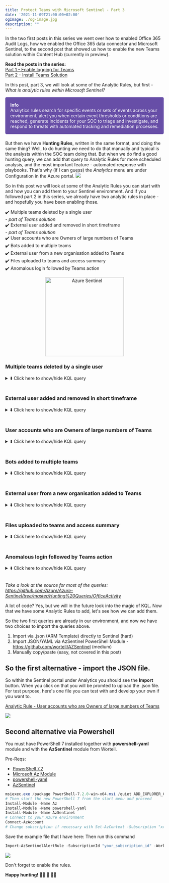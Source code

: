 ```yaml
---
title: Protect Teams with Microsoft Sentinel - Part 3
date: '2021-11-09T21:00:00+02:00'
ogImage: ./og-image.jpg
description: ""
---
```

In the two first posts in this series we went over how to enabled Office 365 Audit Logs, how we enabled the Office 365 data connector and Microsoft Sentinel, to the second post that showed us how to enable the new Teams solution within Content Hub (currently in preview).

**Read the posts in the series:**</br>
[Part 1 - Enable logging for Teams](https://thoor.tech/blog/protect-teams-with-az-sentinel/)</br>
[Part 2 - Install Teams Solution](https://thoor.tech/blog/protect-teams-with-ms-sentinel-part2/)

In this post, part 3, we will look at some of the Analytic Rules, but first -</br> *What is analytic rules within Microsoft Sentinel?*

<div style="padding: 15px; border: 1px solid transparent; border-color: transparent; margin-bottom: 20px; border-radius: 4px; color: #ffffff; background-color: #674ea7; border-color: #674ea7;">
<b>Info</b></br>
Analytics rules search for specific events or sets of events across your environment, alert you when certain event thresholds or conditions are reached, generate incidents for your SOC to triage and investigate, and respond to threats with automated tracking and remediation processes.
</div>

But then we have **Hunting Rules**, written in the same format, and doing the same thing? Well, to do hunting we need to do that manually and typical is the analysts within the SOC team doing that. But when we do find a good hunting query, we can add that query to Analytic Rules for more scheduled analysis, and the most important feature - automated response with playbooks. That's why (if I can guess) the *Analytics* menu are under Configuration in the Azure portal.
![](./Sentinel_menu.jpg)

So in this post we will look at some of the Analytic Rules you can start with and how you can add them to your Sentinel environment.
And if you followed part 2 in this series, we already have two analytic rules in place - and hopefully you have been enabling those.

✔️ Multiple teams deleted by a single user</br>- *part of Teams solution*</br>
✔️ External user added and removed in short timeframe</br>- *part of Teams solution*</br>
✔️ User accounts who are Owners of large numbers of Teams</br>
✔️ Bots added to multiple teams</br>
✔️ External user from a new organisation added to Teams</br>
✔️ Files uploaded to teams and access summary</br>
✔️ Anomalous login followed by Teams action

<p style="text-align:center;"><img src="./Azure-Sentinel.svg" width="250" alt="Azure Sentinel"></p>

### Multiple teams deleted by a single user
<details>
  <summary>⬇️ Click here to show/hide KQL query</summary>


```sql
// Adjust this value to change how many Teams should be deleted before including
let max_delete_count = 3;
// Adjust this value to change the timewindow the query runs over
OfficeActivity
| where OfficeWorkload =~ "MicrosoftTeams" 
| where Operation =~ "TeamDeleted"
| summarize StartTime = min(TimeGenerated), EndTime = max(TimeGenerated), DeletedTeams = make_set(TeamName) by UserId
| where array_length(DeletedTeams) > max_delete_count
| extend timestamp = StartTime, AccountCustomEntity = UserId
```
</details>

</br>

### External user added and removed in short timeframe
<details>
  <summary>⬇️ Click here to show/hide KQL query</summary>


```sql
OfficeActivity
| where OfficeWorkload =~ "MicrosoftTeams"
| where Operation =~ "MemberAdded"
| extend UPN = tostring(parse_json(Members)[0].UPN)
| where UPN contains ("#EXT#")
| project TimeAdded=TimeGenerated, Operation, UPN, UserWhoAdded = UserId, TeamName
| join (
 OfficeActivity
| where OfficeWorkload =~ "MicrosoftTeams"
| where Operation =~ "MemberRemoved"
| extend UPN = tostring(parse_json(Members)[0].UPN)
| where UPN contains ("#EXT#")
| project TimeDeleted=TimeGenerated, Operation, UPN, UserWhoDeleted = UserId, TeamName
) on UPN
| where TimeDeleted > TimeAdded
| project TimeAdded, TimeDeleted, UPN, UserWhoAdded, UserWhoDeleted, TeamName
| extend timestamp = TimeAdded, AccountCustomEntity = UPN
```
</details>

</br>


### User accounts who are Owners of large numbers of Teams
<details>
  <summary>⬇️ Click here to show/hide KQL query</summary>

``` sql
// Adjust this value to change how many teams a user is made owner of before detecting
  let max_owner_count = 3;
  // Change this value to adjust how larger timeframe the query is run over.
  let high_owner_count = (OfficeActivity
  | where OfficeWorkload =~ "MicrosoftTeams"
  | where Operation =~ "MemberRoleChanged"
  | extend Member = tostring(parse_json(Members)[0].UPN) 
  | extend NewRole = toint(parse_json(Members)[0].Role) 
  | where NewRole == 2
  | summarize dcount(TeamName) by Member
  | where dcount_TeamName > max_owner_count
  | project Member);
  OfficeActivity
  | where OfficeWorkload =~ "MicrosoftTeams"
  | where Operation =~ "MemberRoleChanged"
  | extend Member = tostring(parse_json(Members)[0].UPN) 
  | extend NewRole = toint(parse_json(Members)[0].Role) 
  | where NewRole == 2
  | where Member in (high_owner_count)
  | extend timestamp = TimeGenerated, AccountCustomEntity = Member
```
</details>

</br>

### Bots added to multiple teams
<details>
  <summary>⬇️ Click here to show/hide KQL query</summary>


``` sql
// Adjust these thresholds to suit your environment.
let threshold = 2;
let time_threshold = timespan(5m);
let timeframe = 30d;
OfficeActivity
  | where TimeGenerated > ago(timeframe)
  | where OfficeWorkload =~ "MicrosoftTeams"
  | where Operation =~ "BotAddedToTeam"
  | summarize Start=max(TimeGenerated), End=min(TimeGenerated), Teams = makeset(TeamName)
  | extend CountOfTeams = array_length(Teams)
  | extend TimeDelta = End - Start 
  | where CountOfTeams > threshold
  | where TimeDelta >= time_threshold
  | project Start, End, Teams, CountOfTeams
```
</details>

</br>

### External user from a new organisation added to Teams
<details>
  <summary>⬇️ Click here to show/hide KQL query</summary>


``` sql
// If you have more than 14 days worth of Teams data change this value
let data_date = 14d;
// If you want to look at users further back than the last day change this value
let lookback_date = 1d;
let known_orgs = (
OfficeActivity 
| where TimeGenerated > ago(data_date)
| where OfficeWorkload =~ "MicrosoftTeams"
| where Operation =~ "MemberAdded" or Operation =~ "TeamsSessionStarted"
// Extract the correct UPN and parse our external organization domain
| extend UPN = iif(Operation == "MemberAdded", tostring(Members[0].UPN), UserId)
| extend Organization = tostring(split(split(UPN, "_")[1], "#")[0])
| where isnotempty(Organization)
| summarize by Organization);
OfficeActivity 
| where TimeGenerated > ago(lookback_date)
| where OfficeWorkload =~ "MicrosoftTeams"
| where Operation =~ "MemberAdded"
| extend UPN = tostring(parse_json(Members)[0].UPN)
| extend Organization = tostring(split(split(UPN, "_")[1], "#")[0])
| where isnotempty(Organization)
| where Organization !in (known_orgs)
| extend timestamp = TimeGenerated, AccountCustomEntity = UPN
```
</details>

</br>

### Files uploaded to teams and access summary
<details>
  <summary>⬇️ Click here to show/hide KQL query</summary>


``` sql
OfficeActivity 
| where RecordType =~ "SharePointFileOperation"
| where Operation =~ "FileUploaded" 
| where UserId != "app@sharepoint"
| where SourceRelativeUrl has "Microsoft Teams Chat Files" 
| join kind= leftouter ( 
   OfficeActivity 
    | where RecordType =~ "SharePointFileOperation"
    | where Operation =~ "FileDownloaded" or Operation =~ "FileAccessed" 
    | where UserId != "app@sharepoint"
    | where SourceRelativeUrl has "Microsoft Teams Chat Files" 
) on OfficeObjectId 
| extend userBag = pack(UserId1, ClientIP1) 
| summarize makeset(UserId1), make_bag(userBag) by TimeGenerated, UserId, OfficeObjectId, SourceFileName 
| extend NumberUsers = array_length(bag_keys(bag_userBag))
| project timestamp=TimeGenerated, AccountCustomEntity=UserId, FileLocation=OfficeObjectId, FileName=SourceFileName, AccessedBy=bag_userBag, NumberOfUsersAccessed=NumberUsers
```
</details>

</br>

### Anomalous login followed by Teams action
<details>
  <summary>⬇️ Click here to show/hide KQL query</summary>


``` sql
//The bigger the window the better the data sample size, as we use IP prevalence, more sample data is better.
//The minimum number of countries that the account has been accessed from [default: 2]
let minimumCountries = 2;
//The delta (%) between the largest in-use IP and the smallest [default: 90]
let deltaThreshold = 95;
//The maximum (%) threshold that the country appears in login data [default: 10]
let countryPrevalenceThreshold = 10;
//The time to project forward after the last login activity [default: 60min]
let projectedEndTime = 60min; 
//Get Teams successful signins globally
let aadFunc = (tableName:string){
let signinData =
  table(tableName)
  | where AppDisplayName has "Teams"
  | where ConditionalAccessStatus =~ "success"
  | extend country = tostring(todynamic(LocationDetails)['countryOrRegion'])
  | where isnotempty(country) and isnotempty(IPAddress);
// Collect successful signins to teams
let loginEvents = 
  signinData
  | summarize count(), country=any(country), make_list(TimeGenerated) by IPAddress, UserPrincipalName;
//Calcualte delta between logins
let loginDelta =
  loginEvents
  | summarize max(count_), min(count_) by UserPrincipalName
  | extend delta = toreal(max_count_ - min_count_) / max_count_ * 100
  | where delta >= deltaThreshold;
//Count number of countries used to sign in
let countryCount =
  loginEvents
  | summarize Countries = dcount(country) by UserPrincipalName;
//Join delta and sign in counts to successful logins
loginDelta
| join kind=rightouter  (
  loginEvents
) on UserPrincipalName
| join kind=rightouter (
  countryCount
) on UserPrincipalName
//Check where the record meets the minimum required countries
| where Countries >= minimumCountries
| join kind=leftouter (
      signinData
      | summarize count() by country
      | join (
          //Now get the total number of logins from any country and join it to the previous count in a single table
          signinData
          | summarize count() by country
          | summarize sum(count_), make_list(country)
          | mv-expand list_country
          | extend country = tostring(list_country)
      ) on country
      | summarize by country, count_, sum_count_
      //Now calculate each countries prevalence within login events
      | extend prevalence = toreal(count_) / toreal(sum_count_) * 100
      | project-away sum_count_
      | order by prevalence
) on country
//The % that suspicious country is prevalent in data, this can be configured, less than 10% is uncommon
| where prevalence < countryPrevalenceThreshold
| where min_count_ == count_
//Login start and end times from the JSON object, this is the activity window the suspicious IP was active within
| extend EventTimes = list_TimeGenerated
| extend SuspiciousIP = IPAddress
| project UserPrincipalName, SuspiciousIP, UserIPDelta = delta, SuspiciousLoginCountry = country, SuspiciousCountryPrevalence = prevalence, EventTimes
//Teams join to collect operations the user account has performed within the given time range
| join kind=inner( 
  OfficeActivity
  | where Operation in~ ("TeamsAdminAction", "MemberAdded", "MemberRemoved", "MemberRoleChanged", "AppInstalled", "BotAddedToTeam")
  | project Operation, UserId=tolower(UserId), OperationTime=TimeGenerated
) on $left.UserPrincipalName == $right.UserId
| mv-expand StartTime = EventTimes
| extend StartTime = make_datetime(StartTime)
//The end time is projected 60 minutes forward, in case actions took place within the last hour of the final login for the suspicious IP
| extend ProjectedEndTime = make_datetime(StartTime + projectedEndTime)
//Limit to operations carried out by the user account in the timeframe the IP was active
| where OperationTime between (StartTime .. ProjectedEndTime)
| project UserPrincipalName, SuspiciousIP, StartTime, ProjectedEndTime, OperationTime, Operation, SuspiciousLoginCountry, SuspiciousCountryPrevalence
//Filter on suspicious actions
| extend activitySummary = pack(tostring(StartTime), pack("Operation",tostring(Operation), "OperationTime", OperationTime))
| summarize make_bag(activitySummary) by UserPrincipalName, SuspiciousIP, SuspiciousLoginCountry, SuspiciousCountryPrevalence
| extend IPCustomEntity = SuspiciousIP, AccountCustomEntity = UserPrincipalName
};
let aadSignin = aadFunc("SigninLogs");
let aadNonInt = aadFunc("AADNonInteractiveUserSignInLogs");
union isfuzzy=true aadSignin, aadNonInt
```
</details>

</br>

*Take a look at the source for most of the queries: https://github.com/Azure/Azure-Sentinel/tree/master/Hunting%20Queries/OfficeActivity*

A lot of code? Yes, but we will in the future look into the magic of KQL.
Now that we have some Analytic Rules to add, let's see how we can add them.

So the two first queries are already in our environment, and now we have two choices to import the queries above.
1. Import via .json (ARM Template) directly to Sentinel (hard)
2. Import JSON/YAML via AzSentinel PowerShell Module - https://github.com/wortell/AZSentinel (medium)
3. Manually copy/paste (easy, not covered in this post)

## So the first alternative - import the JSON file.
So within the Sentinel portal under Analytics you should see the **Import** button. When you click on that you will be promted to upload the .json file. For test purpose, here's one file you can test with and develop your own if you want to.

[Analytic Rule - User accounts who are Owners of large numbers of Teams](content/blog/protect-teams-with-ms-sentinel-part3/Azure_Sentinel_analytic_rule.json)

![](./Import_AR.jpg)

## Second alternative via Powershell
You must have PowerShell 7 installed together with **powershell-yaml** module and with the **AzSentinel** module from Wortell.

Pre-Reqs:
- [PowerShell 7.2](https://docs.microsoft.com/en-us/powershell/scripting/install/installing-powershell-on-windows?view=powershell-7.2)
- [Microsoft Az Module](https://www.powershellgallery.com/packages/Az/6.6.0)
- [powershell-yaml](https://www.powershellgallery.com/packages/powershell-yaml/0.4.2)
- [AzSentinel](https://github.com/wortell/AZSentinel)

``` powershell
msiexec.exe /package PowerShell-7.2.0-win-x64.msi /quiet ADD_EXPLORER_CONTEXT_MENU_OPENPOWERSHELL=1 ENABLE_PSREMOTING=1 REGISTER_MANIFEST=1
# Then start the new PowerShell 7 from the start menu and proceed
Install-Module -Name Az
Install-Module -Name powershell-yaml
Install-Module -Name AzSentinel
# Connect to your Azure environment
Connect-AzAccount
# Change subscription if necessary with Set-AzContext -Subscription "xxxx-xxxx-xxxx-xxxx"
```
Save the example file that I have here:
Then run this command
``` powershell
Import-AzSentinelAlertRule -SubscriptionId "your_subscription_id" -WorkspaceName "your_loganalytics_workspacename_connected_to_sentinel" -SettingsFile .\MultipleTeamsDeletes.yaml
```
![](./Import_AzAlertRule.jpg)

Don't forget to enable the rules.

**Happy hunting!**
🐱‍👤 🥷 🐱‍💻